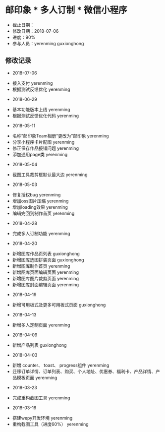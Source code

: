 # 邮印象 * 多人订制 * 微信小程序
- 截止日期：
- 修改日期：2018-07-06
- 进度：90%
- 参与人员：yerenming guxionghong

## 修改记录
- 2018-07-06
* 接入支付 yerenming
* 根据测试反馈优化 yerenming

- 2018-06-29
* 基本功能版本上线 yerenming
* 根据测试反馈优化代码 yerenming

- 2018-05-11
* 名称”邮印象Team相册“更改为”邮印象 yerenming
* 分享小程序卡片配图 yerenming
* 修正保存作品报错问题 yerenming
* 添加通用page类 yerenming

- 2018-05-04
* 截图工具裁剪框默认最大边 yerenming

- 2018-05-03
* 修复授权bug yerenming
* 增加oss图片压缩 yerenming
* 增加loading效果 yerenming
* 编辑完回到制作首页 yerenming

- 2018-04-28
* 完成多人订制功能 yerenming

- 2018-04-20
* 新增图库作品页列表 guxionghong
* 新增图库选图拼装页面 guxionghong
* 新增图库制作首页 yerenming
* 新增图库页面编辑页面 yerenming
* 新增图库图片裁剪页面 yerenming
* 新增图库封面编辑页面 yerenming

- 2018-04-19
* 新增可用板式及更多可用板式页面 guxionghong

- 2018-04-13
* 新增多人定制页面 yerenming

- 2018-04-09
* 新增产品列表 guxionghong

- 2018-04-03
* 新增 counter、 toast、 progress组件 yerenming
* 迁移订单详情、订单列表、购买、个人地址、优惠券、福利卡、产品详情、产品模板页面 yerenming

- 2018-03-23
* 完成重构截图工具 yerenming

- 2018-03-16
* 搭建wepy开发环境 yerenming
* 重构截图工具（进度60%） yerenming